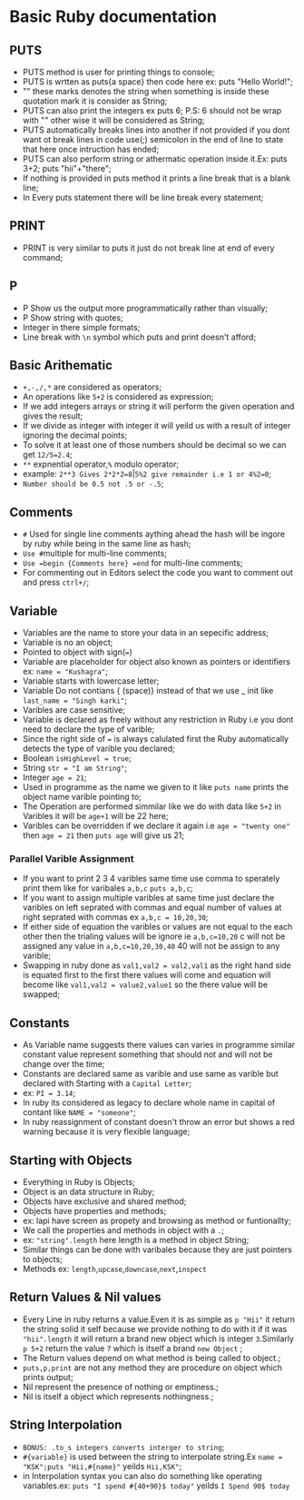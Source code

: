 # Basic Ruby documentation
 ## PUTS
  - PUTS method is user for printing things to console;
  - PUTS is wrtten as puts{a space} then code here ex: puts "Hello World!";
  - "" these marks denotes the string when something is inside these quotation mark it is consider as String;
  - PUTS can also print the integers ex puts 6; P.S: 6 should not be wrap with "" other wise it will be considered as String;
  - PUTS automatically breaks lines into another if not provided if you dont want ot break lines in code use(;) semicolon in the end of line to state that here once intruction has ended;
  - PUTS can also perform string or athermatic operation inside it.Ex: puts 3+2; puts "hii"+"there";
  - If nothing is provided in puts method it prints a line break that is a blank line;
  - In Every puts statement there will be line break every statement;
 ## PRINT
  - PRINT is very similar to puts it just do not break line at end of every command;
 ## P
  - P Show us the output more programmatically rather than visually;
  - P Show string with quotes;
  - Integer in there simple formats;
  - Line break with `\n` symbol which puts and print doesn't afford;
 ## Basic Arithematic
  - `+,-,/,*` are considered as operators;
  - An operations like `5+2` is considered as expression;
  - If we add integers arrays or string it will perform the given operation and gives the result;
  - If we divide as integer with integer it will yeild us with a result of integer ignoring the decimal points;
  - To solve it at least one of those numbers should be decimal so we can get `12/5=2.4`;
  - `**` expnential operator,`%` modulo operator;
  - example: `2**3 Gives 2*2*2=8`|`5%2 give remainder i.e 1 or 4%2=0`;
  - `Number should be 0.5 not .5 or -.5`; 
 ## Comments
  - `#` Used for single line comments aything ahead the hash will be ingore by ruby while being in the same line as hash;
  - `Use #`multiple for multi-line comments;
  - `Use =begin {Comments here} =end` for multi-line comments;
  - For commenting out in Editors select the code you want to comment out and press `ctrl+/`;
 
 ## Variable
  - Variables are the name to store your data in an sepecific address;
  - Variable is no an object;
  - Pointed to object with sign(`=`)
  - Variable are placeholder for object also known as pointers or identifiers ex: `name = "Kushagra"`;
  - Variable starts with lowercase letter;
  - Variable Do not contians { (space)} instead of that we use _ init like `last_name = "Singh karki"`;
  - Varibles are case sensitive;
  - Variable is declared as freely without any restriction in Ruby i.e you dont need to declare the type of varible;
  - Since the right side of `=` is always calulated first the Ruby automatically detects the type of varible you declared;
  - Boolean `isHighLevel = true`;
  - String `str = "I am String"`;
  - Integer `age = 21`;
  - Used in programme as the name we given to it like `puts name` prints the object name varible pointing to;
  - The Operation are performed simmilar like we do with data like `5+2` in Varibles it will be `age+1` will be 22 here;
  - Varibles can be overridden if we declare it again i.e `age = "twenty one"` then `age = 21` then `puts age` will give us 21;
  ### Parallel Varible Assignment
  - If you want to print 2 3 4 varibles same time use comma to sperately print them like for varibales `a,b,c` `puts a,b,c`;
  - If you want to assign multiple varibles at same time just declare the varibles on left seprated with commas and equal number of values at right seprated with commas ex `a,b,c = 10,20,30`;
  - If either side of equation the varibles or values are not equal to the each other then the trialing values will be ignore ie `a,b,c=10,20` c will not be assigned any value in `a,b,c=10,20,30,40` 40 will not be assign to any varible;
  - Swapping in ruby done as `val1,val2 = val2,val1` as the right hand side is equated first to the first there values will come and equation will become like `val1,val2 = value2,value1` so the there value will be swapped;
 ## Constants
  - As Variable name suggests there values can varies in programme similar constant value represent something that should not and will not be change over the time;
  - Constants are declared same as varible and use same as varible but declared with Starting with a `Capital Letter`;
  - ex: `PI = 3.14`;
  - In ruby its considered as legacy to declare whole name in capital of contant like `NAME = "someone"`;
  - In ruby reassignment of constant doesn't throw an error but shows a red warning because it is very flexible language;

 ## Starting with Objects
  - Everything in Ruby is Objects;
  - Object is an data structure in Ruby;
  - Objects have exclusive and shared method;
  - Objects have properties and methods;
  - ex: lapi have screen as propety and browsing as method or funtionallty;
  - We call the properties and methods in object with a `.`;
  - ex: `"string".length` here length is a method in object String;
  - Similar things can be done with varibales because they are just pointers to objects;
  - Methods ex: `length`,`upcase`,`downcase`,`next`,`inspect`
 ## Return Values & Nil values
  - Every Line in ruby returns a value.Even it is as simple as `p "Hii"` it return the string solid it self because we provide nothing to do with it if it was `"hii".length` it will return a brand new object which is integer `3`.Similarly `p 5+2` return the value `7` which is itself a brand `new Object` ;
  - The Return values depend on what method is being called to object.;
  - `puts,p,print` are not any method they are procedure on object which prints output;
  - Nil represent the presence of nothing or emptiness.;
  - Nil is itself a object which represents nothingness.;
 
 ## String Interpolation
  - `BONUS: .to_s integers converts interger to string`;
  - `#{variable}` is used between the string to interpolate string.Ex `name = "KSK";puts "Hii,#{name}"` yeilds `Hii,KSK"`;
  - in Interpolation syntax you can also do something like operating variables.ex: `puts "I spend #{40+90}$ today"` yeilds `I Spend 90$ today`
